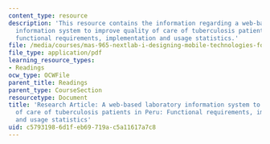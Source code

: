 ```yaml
---
content_type: resource
description: 'This resource contains the information regarding a web-based laboratory
  information system to improve quality of care of tuberculosis patients in Peru:
  functional requirements, implementation and usage statistics.'
file: /media/courses/mas-965-nextlab-i-designing-mobile-technologies-for-the-next-billion-users-fall-2008/c57931986d1feb69719ac5a11617a7c8_MITMAS_965F08_blaya2007.pdf
file_type: application/pdf
learning_resource_types:
- Readings
ocw_type: OCWFile
parent_title: Readings
parent_type: CourseSection
resourcetype: Document
title: 'Research Article: A web-based laboratory information system to improve quality
  of care of tuberculosis patients in Peru: Functional requirements, implementation
  and usage statistics'
uid: c5793198-6d1f-eb69-719a-c5a11617a7c8
---
```

